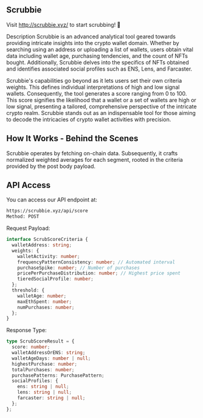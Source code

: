 ## Scrubbie

Visit http://scrubbie.xyz/ to start scrubbing! 🧽

Description
Scrubbie is an advanced analytical tool geared towards providing intricate insights into the crypto wallet domain. Whether by searching using an address or uploading a list of wallets, users obtain vital data including wallet age, purchasing tendencies, and the count of NFTs bought. Additionally, Scrubbie delves into the specifics of NFTs obtained and identifies associated social profiles such as ENS, Lens, and Farcaster.

Scrubbie's capabilities go beyond as it lets users set their own criteria weights. This defines individual interpretations of high and low signal wallets. Consequently, the tool generates a score ranging from 0 to 100. This score signifies the likelihood that a wallet or a set of wallets are high or low signal, presenting a tailored, comprehensive perspective of the intricate crypto realm. Scrubbie stands out as an indispensable tool for those aiming to decode the intricacies of crypto wallet activities with precision.

## How It Works - Behind the Scenes

Scrubbie operates by fetching on-chain data. Subsequently, it crafts normalized weighted averages for each segment, rooted in the criteria provided by the post body payload.

## API Access

You can access our API endpoint at:

```bash
https://scrubbie.xyz/api/score
Method: POST
```

Request Payload:

```typescript
interface ScrubScoreCriteria {
  walletAddress: string;
  weights: {
    walletActivity: number;
    frequencyPatternConsistency: number; // Automated interval
    purchaseSpike: number; // Number of purchases
    pricePerPurchaseDistribution: number; // Highest price spent
    tieredSocialProfile: number;
  };
  threshold: {
    walletAge: number;
    maxEthSpent: number;
    numPurchases: number;
  };
}
```

Response Type:

```typescript
type ScrubScoreResult = {
  score: number;
  walletAddressOrENS: string;
  walletAgeDays: number | null;
  highestPurchase: number;
  totalPurchases: number;
  purchasePatterns: PurchasePattern;
  socialProfiles: {
    ens: string | null;
    lens: string | null;
    farcaster: string | null;
  };
};
```
